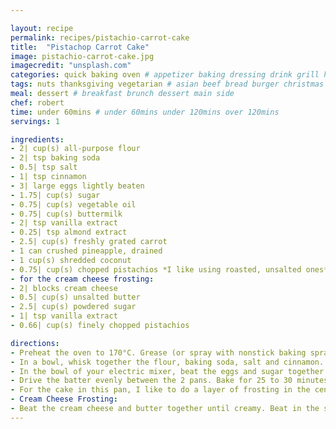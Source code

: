 ```yaml
---

layout: recipe
permalink: recipes/pistachio-carrot-cake 
title:  "Pistachop Carrot Cake"
image: pistachio-carrot-cake.jpg 
imagecredit: "unsplash.com" 
categories: quick baking oven # appetizer baking dressing drink grill healthyish marinade oven pickling quick raw salad sandwich sauce snack soup
tags: nuts thanksgiving vegetarian # asian beef bread burger christmas duck french fruit indian italian mexican nuts pasta pork poultry rice seafood thanksgiving vegetarian
meal: dessert # breakfast brunch dessert main side
chef: robert 
time: under 60mins # under 60mins under 120mins over 120mins
servings: 1 

ingredients:
- 2| cup(s) all-purpose flour
- 2| tsp baking soda
- 0.5| tsp salt
- 1| tsp cinnamon
- 3| large eggs lightly beaten
- 1.75| cup(s) sugar
- 0.75| cup(s) vegetable oil
- 0.75| cup(s) buttermilk
- 2| tsp vanilla extract
- 0.25| tsp almond extract
- 2.5| cup(s) freshly grated carrot
- 1 can crushed pineapple, drained
- 1 cup(s) shredded coconut
- 0.75| cup(s) chopped pistachios *I like using roasted, unsalted ones*
- for the cream cheese frosting:
- 2| blocks cream cheese
- 0.5| cup(s) unsalted butter
- 2.5| cup(s) powdered sugar
- 1| tsp vanilla extract
- 0.66| cup(s) finely chopped pistachios

directions:
- Preheat the oven to 170°C. Grease (or spray with nonstick baking spray) three cake pans (or the ones I used were a 7 cup(s) on top and an 8 cup(s) on the bottom).
- In a bowl, whisk together the flour, baking soda, salt and cinnamon.
- In the bowl of your electric mixer, beat the eggs and sugar together until combined. beat in the oil, buttermilk and vanilla and almond extract until combined. Beat in the dry ingredients until just combined. Use a spatula to fold in the carrot, pineapple, coconut and pistachios.
- Drive the batter evenly between the 2 pans. Bake for 25 to 30 minutes, or until golden brown and the center is set. Let the cake cool completely.
- For the cake in this pan, I like to do a layer of frosting in the center and then a light layer on the outsides, leaving the top plain. Sprinkle the top with powdered sugar before serving.
- Cream Cheese Frosting:
- Beat the cream cheese and butter together until creamy. Beat in the sugar until combined. Beat in the vanilla extract. Fold in the pistachios. Frost the cooled cake. 
--- 
```

